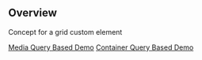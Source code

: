 ## Overview

Concept for a grid custom element

<rh-cta><a href="demo/">Media Query Based Demo</a></rh-cta>
<rh-cta><a href="demo/">Container Query Based Demo</a></rh-cta>